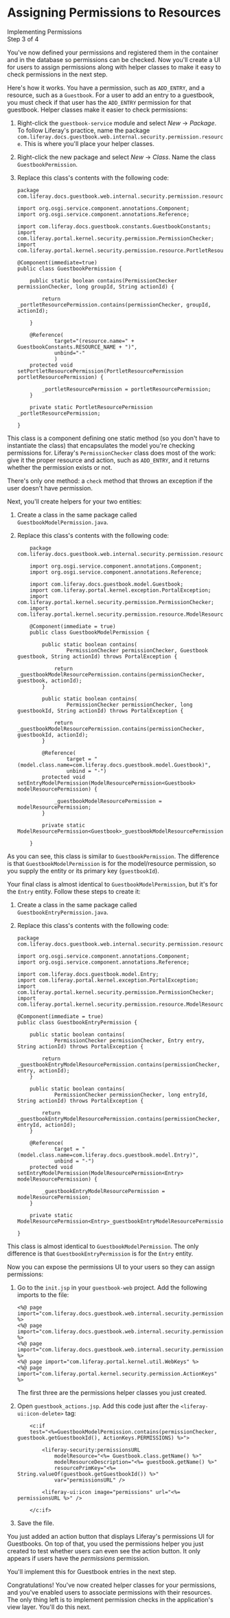 # Assigning Permissions to Resources [](id=assigning-permissions-to-resources)

<div class="learn-path-step">
    <p>Implementing Permissions<br>Step 3 of 4</p>
</div>

You've now defined your permissions and registered them in the container and in
the database so permissions can be checked. Now you'll create a UI for users to
assign permissions along with helper classes to make it easy to check
permissions in the next step. 

Here's how it works. You have a permission, such as `ADD_ENTRY`, and a resource,
such as a `Guestbook`. For a user to add an entry to a guestbook, you must check
if that user has the `ADD_ENTRY` permission for that guestbook. Helper classes
make it easier to check permissions: 

1.  Right-click the `guestbook-service` module and select *New* &rarr;
    *Package*. To follow Liferay's practice, name the package
    `com.liferay.docs.guestbook.web.internal.security.permission.resource`. This
    is where you'll place your helper classes. 

2.  Right-click the new package and select *New* &rarr; *Class*. Name the class 
    `GuestbookPermission`. 

3.  Replace this class's contents with the following code: 

        package com.liferay.docs.guestbook.web.internal.security.permission.resource;

        import org.osgi.service.component.annotations.Component;
        import org.osgi.service.component.annotations.Reference;

        import com.liferay.docs.guestbook.constants.GuestbookConstants;
        import com.liferay.portal.kernel.security.permission.PermissionChecker;
        import com.liferay.portal.kernel.security.permission.resource.PortletResourcePermission;

        @Component(immediate=true)
        public class GuestbookPermission {

            public static boolean contains(PermissionChecker permissionChecker, long groupId, String actionId) {
                
                return _portletResourcePermission.contains(permissionChecker, groupId, actionId);
                
            }
            
            @Reference(
                    target="(resource.name=" + GuestbookConstants.RESOURCE_NAME + ")", 
                    unbind="-"
                    )
            protected void setPortletResourcePermission(PortletResourcePermission portletResourcePermission) {
                
                _portletResourcePermission = portletResourcePermission;
            }
            
            private static PortletResourcePermission _portletResourcePermission;

        }

This class is a component defining one static method (so you don't have to
instantiate the class) that encapsulates the model you're checking permissions
for. Liferay's `PermissionChecker` class does most of the work: give it the
proper resource and action, such as `ADD_ENTRY`, and it returns whether the
permission exists or not. 

There's only one method: a `check` method that throws an exception if the user
doesn't have permission. 

Next, you'll create helpers for your two entities: 

1.  Create a class in the same package called `GuestbookModelPermission.java`. 

2.  Replace this class's contents with the following code: 

            package com.liferay.docs.guestbook.web.internal.security.permission.resource;

            import org.osgi.service.component.annotations.Component;
            import org.osgi.service.component.annotations.Reference;

            import com.liferay.docs.guestbook.model.Guestbook;
            import com.liferay.portal.kernel.exception.PortalException;
            import com.liferay.portal.kernel.security.permission.PermissionChecker;
            import com.liferay.portal.kernel.security.permission.resource.ModelResourcePermission;

            @Component(immediate = true)
            public class GuestbookModelPermission {
                
                public static boolean contains(
                        PermissionChecker permissionChecker, Guestbook guestbook, String actionId) throws PortalException {
                    
                    return _guestbookModelResourcePermission.contains(permissionChecker, guestbook, actionId);
                }
                
                public static boolean contains(
                        PermissionChecker permissionChecker, long guestbookId, String actionId) throws PortalException {
                    
                    return _guestbookModelResourcePermission.contains(permissionChecker, guestbookId, actionId);
                }
                
                @Reference(
                        target = "(model.class.name=com.liferay.docs.guestbook.model.Guestbook)", 
                        unbind = "-")
                protected void setEntryModelPermission(ModelResourcePermission<Guestbook> modelResourcePermission) {
                    
                    _guestbookModelResourcePermission = modelResourcePermission;
                }
                
                private static ModelResourcePermission<Guestbook>_guestbookModelResourcePermission;

            }

As you can see, this class is similar to `GuestbookPermission`. The difference
is that `GuestbookModelPermission` is for the model/resource permission, so you
supply the entity or its primary key (`guestbookId`). 

Your final class is almost identical to `GuestbookModelPermission`, but it's for
the `Entry` entity. Follow these steps to create it: 

1.  Create a class in the same package called `GuestbookEntryPermission.java`. 

2.  Replace this class's contents with the following code: 

        package com.liferay.docs.guestbook.web.internal.security.permission.resource;

        import org.osgi.service.component.annotations.Component;
        import org.osgi.service.component.annotations.Reference;

        import com.liferay.docs.guestbook.model.Entry;
        import com.liferay.portal.kernel.exception.PortalException;
        import com.liferay.portal.kernel.security.permission.PermissionChecker;
        import com.liferay.portal.kernel.security.permission.resource.ModelResourcePermission;

        @Component(immediate = true)
        public class GuestbookEntryPermission {
            
            public static boolean contains(
                    PermissionChecker permissionChecker, Entry entry, String actionId) throws PortalException {
                
                return _guestbookEntryModelResourcePermission.contains(permissionChecker, entry, actionId);
            }
            
            public static boolean contains(
                    PermissionChecker permissionChecker, long entryId, String actionId) throws PortalException {
                
                return _guestbookEntryModelResourcePermission.contains(permissionChecker, entryId, actionId);
            }
            
            @Reference(
                    target = "(model.class.name=com.liferay.docs.guestbook.model.Entry)", 
                    unbind = "-")
            protected void setEntryModelPermission(ModelResourcePermission<Entry> modelResourcePermission) {
                
                _guestbookEntryModelResourcePermission = modelResourcePermission;
            }
            
            private static ModelResourcePermission<Entry>_guestbookEntryModelResourcePermission;

        }

This class is almost identical to `GuestbookModelPermission`. The only
difference is that `GuestbookEntryPermission` is for the `Entry` entity. 

Now you can expose the permissions UI to your users so they can assign
permissions: 

1.  Go to the `init.jsp` in your `guestbook-web` project. Add the following
    imports to the file:

        <%@ page import="com.liferay.docs.guestbook.web.internal.security.permission.resource.GuestbookModelPermission" %>
        <%@ page import="com.liferay.docs.guestbook.web.internal.security.permission.resource.GuestbookPermission" %>
        <%@ page import="com.liferay.docs.guestbook.web.internal.security.permission.resource.GuestbookEntryPermission" %>
        <%@ page import="com.liferay.portal.kernel.util.WebKeys" %>
        <%@ page import="com.liferay.portal.kernel.security.permission.ActionKeys" %>

    The first three are the permissions helper classes you just created.

2.  Open `guestbook_actions.jsp`. Add this code just after the
    `<liferay-ui:icon-delete>` tag: 

            <c:if
            test="<%=GuestbookModelPermission.contains(permissionChecker, guestbook.getGuestbookId(), ActionKeys.PERMISSIONS) %>">

                <liferay-security:permissionsURL
                    modelResource="<%= Guestbook.class.getName() %>"
                    modelResourceDescription="<%= guestbook.getName() %>"
                    resourcePrimKey="<%= String.valueOf(guestbook.getGuestbookId()) %>"
                    var="permissionsURL" />
            
                <liferay-ui:icon image="permissions" url="<%= permissionsURL %>" />

            </c:if>

3.  Save the file. 

You just added an action button that displays Liferay's permissions UI for
Guestbooks. On top of that, you used the permissions helper you just created to
test whether users can even see the action button. It only appears if users have
the *permissions* permission. 

You'll implement this for Guestbook entries in the next step. 

Congratulations! You've now created helper classes for your permissions, and
you've enabled users to associate permissions with their resources. The only
thing left is to implement permission checks in the application's view layer.
You'll do this next. 

